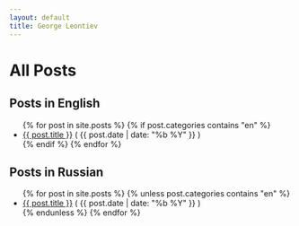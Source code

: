 ```yaml
---
layout: default
title: George Leontiev
---
```



# All Posts #

## Posts in English ##
<ul class="post-list">
{% for post in site.posts %}
  {% if post.categories contains "en" %}
    <li><a href="{{ post.url }}">{{ post.title }}</a> <span class="date">( {{ post.date | date: "%b %Y" }} )</span></li>
  {% endif %}
{% endfor %}
</ul>

## Posts in Russian ##
<ul class="post-list">
{% for post in site.posts %}
  {% unless post.categories contains "en" %}
    <li><a href="{{ post.url }}">{{ post.title }}</a> <span class="date">( {{ post.date | date: "%b %Y" }} )</span></li>
  {% endunless %}
{% endfor %}
</ul>

<script src="http://coderwall.com/javascripts/jquery.coderwall.js"></script>
<section class="coderwall" data-coderwall-username="folone" data-coderwall-orientation="horizontal"></section>
